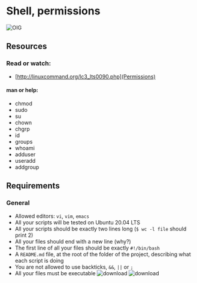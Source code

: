 # Shell, permissions
![OIG](https://github.com/Ronnie5562/alu-shell/assets/110787129/fa243416-932e-4589-b40f-9a6162a83c9b)
## Resources
### Read or watch:
- [http://linuxcommand.org/lc3_lts0090.php](Permissions)
#### man or help:
- chmod
- sudo
- su
- chown
- chgrp
- id
- groups
- whoami
- adduser
- useradd
- addgroup

## Requirements
### General
- Allowed editors: `vi`, `vim`, `emacs`
- All your scripts will be tested on Ubuntu 20.04 LTS
- All your scripts should be exactly two lines long (`$ wc -l file` should print 2)
- All your files should end with a new line (why?)
- The first line of all your files should be exactly `#!/bin/bash`
- A `README.md` file, at the root of the folder of the project, describing what each script is doing
- You are not allowed to use backticks, `&&`, `||` or `;`
- All your files must be executable
![download](https://github.com/Ronnie5562/alu-shell/assets/110787129/98db0d12-6655-4490-b7d7-6ba41a504f86)
![download](https://github.com/Ronnie5562/alu-shell/assets/110787129/8117ee8d-eeea-4988-a932-2ae662467765)
